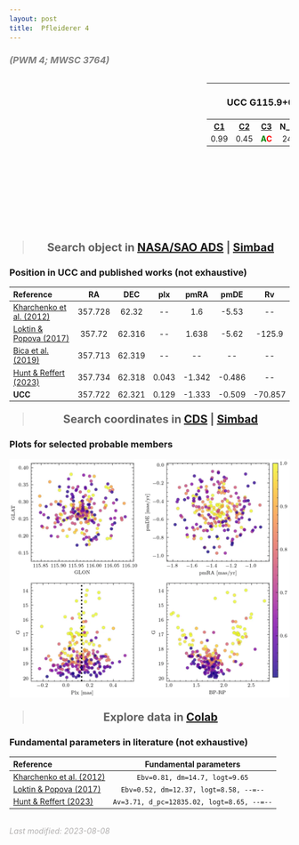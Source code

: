 ```yaml
---
layout: post
title:  Pfleiderer 4
---
```

<h3><span style="color: #808080;"><i>(PWM 4; MWSC 3764)</i></span></h3>
<div style="display: flex; justify-content: space-between;">
 <div style="text-align: center;">
 <!-- Left block -->
 <div id="aladin-lite-div" style="width:355px;height:250px;"></div>
 <script type="text/javascript" src="https://aladin.cds.unistra.fr/AladinLite/api/v3/latest/aladin.js" charset="utf-8"></script>
 <script type="text/javascript">
   let aladin;
   A.init.then(() => {
      aladin = A.aladin('#aladin-lite-div', {survey: "P/DSS2/color", fov:0.09, target: "357.722 62.321"});
   });
 </script>
</div>
<!-- Left block -->

<table style="text-align: center; width:355px;height:250px;">
  <!-- Row 1 (title) -->
  <tr>
    <td colspan="5"><h3>UCC G115.9+00.2</h3></td>
  </tr>
  <!-- Row 2 -->
  <tr>
    <th><a href="https://ucc.ar/faq#what-are-the-c1-c2-and-c3-parameters" title="Photometric class">C1</a></th>
    <th><a href="https://ucc.ar/faq#what-are-the-c1-c2-and-c3-parameters" title="Density class">C2</a></th>
    <th><a href="https://ucc.ar/faq#what-are-the-c1-c2-and-c3-parameters" title="Combined class">C3</a></th>
    <th><div title="Stars with membership probability >50%">N_50</div></th>
    <th><div title="Radius that contains half the members [arcmin]">r_50</div></th>
  </tr>
  <!-- Row 3 -->
  <tr>
    <td>0.99</td>
    <td>0.45</td>
    <td><span style="color: green; font-weight: bold;">A</span><span style="color: red; font-weight: bold;">C</span></td>
    <td>245</td>
    <td>2.7</td>
  </tr>
</table>
</div>

> <p style="text-align:center; font-weight: bold; font-size:20px">Search object in <a href="https://ui.adsabs.harvard.edu/search/q=%20collection%3Aastronomy%20body%3A%22Pfleiderer%204%22&sort=date%20desc%2C%20bibcode%20desc&p_=0" target="_blank">NASA/SAO ADS</a> | <a href="http://simbad.cds.unistra.fr/simbad/sim-id-refs?Ident=pfleiderer4" target="_blank">Simbad</a></p>


### Position in UCC and published works (not exhaustive)

| Reference    | RA    | DEC   | plx  | pmRA  | pmDE   |  Rv  |
| :---         | :---: | :---: | :---: | :---: | :---: | :---: |
|[Kharchenko et al. (2012)](https://ui.adsabs.harvard.edu/abs/2012A%26A...543A.156K) | 357.728 | 62.32 | -- | 1.6 | -5.53 | -- |
|[Loktin & Popova (2017)](https://ui.adsabs.harvard.edu/abs/2017AstBu..72..257L/abstract) | 357.72 | 62.316 | -- | 1.638 | -5.62 | -125.9 |
|[Bica et al. (2019)](https://ui.adsabs.harvard.edu/abs/2019AJ....157...12B/abstract) | 357.713 | 62.319 | -- | -- | -- | -- |
|[Hunt & Reffert (2023)](https://ui.adsabs.harvard.edu/abs/2023arXiv230313424H/abstract) | 357.734 | 62.318 | 0.043 | -1.342 | -0.486 | -- |
| **UCC** |357.722 | 62.321 | 0.129 | -1.333 | -0.509 | -70.857 |

> <p style="text-align:center; font-weight: bold; font-size:20px">Search coordinates in <a href="http://cdsportal.u-strasbg.fr/?target=357.722%2062.321" target="_blank">CDS</a> | <a href="https://simbad.cds.unistra.fr/mobile/object_list.html?coord=357.722%2062.321&output=json&radius=5&userEntry=pfleiderer4" target="_blank">Simbad</a></p>

### Plots for selected probable members

![CLUSTER](https://raw.githubusercontent.com/ucc23/Q2P/main/plots/pfleiderer4.webp)


> <p style="text-align:center; font-weight: bold; font-size:20px">Explore data in <a href="https://colab.research.google.com/github/UCC23/Q2P/blob/master/notebooks/pfleiderer4.ipynb" target="_blank">Colab</a></p>


### Fundamental parameters in literature (not exhaustive)

| Reference |  Fundamental parameters |
| :---         |     :---:      |
| [Kharchenko et al. (2012)](https://ui.adsabs.harvard.edu/abs/2012A%26A...543A.156K) | `Ebv=0.81, dm=14.7, logt=9.65` |
| [Loktin & Popova (2017)](https://ui.adsabs.harvard.edu/abs/2017AstBu..72..257L/abstract) | `Ebv=0.52, dm=12.37, logt=8.58, --=--` |
| [Hunt & Reffert (2023)](https://ui.adsabs.harvard.edu/abs/2023arXiv230313424H/abstract) | `Av=3.71, d_pc=12835.02, logt=8.65, --=--` |

<br>
<font color="b3b1b1"><i>Last modified: 2023-08-08</i></font>

